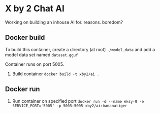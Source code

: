 # X by 2 Chat AI

Working on building an inhouse AI for. reasons. boredom?

## Docker build

To build this container, create a directory (at root) `./model_data` and add a model data set named `dataset.gguf`

Container runs on port 5005.

1. Build container `docker build -t xby2/ai .`

## Docker run

1. Run container on specified port `docker run -d --name eksy-0 -e SERVICE_PORT='5005' -p 5005:5005 xby2/ai:bananatiger`

